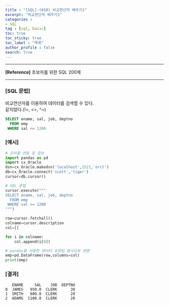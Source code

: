 ```yaml
---
title : "[SQL]-(010) 비교연산자 배우기1"
excerpt: "비교연산자 배우기1"
categories :
- SQL
tag : [sql, basic]
toc: true
toc_sticky: true
toc_label : "목록"
author_profile : false
search: true
---
```


---
**[Reference]** 초보자를 위한 SQL 200제

---
### [SQL 문법]
비교연산자를 이용하여 데이터를 검색할 수 있다.  
같지않다.(!=, <>, ^=)

```sql
SELECT ename, sal, job, deptno
  FROM emp
 WHERE sal <= 1200
```
### [예시]
```python
# 오라클 연동 및 접속
import pandas as pd
import cx_Oracle
dsn=cx_Oracle.makedsn('localhost',1521,'orcl')
db=cx_Oracle.connect('scott','tiger')
cursor=db.cursor()

# SQL 문법
cursor.execute("""
SELECT ename, sal, job, deptno
  FROM emp
 WHERE sal <= 1200
""")

row=cursor.fetchall()
colname=cursor.description
col=[]

for i in colname:
    col.append(i[0])

# pandas를 사용한 데이터 프레임 형식으로 변환
emp=pd.DataFrame(row,columns=col)
print(emp)
```
### [결과]

       ENAME     SAL    JOB  DEPTNO
    0  JAMES   950.0  CLERK      30
    1  SMITH   800.0  CLERK      20
    2  ADAMS  1100.0  CLERK      20
    
